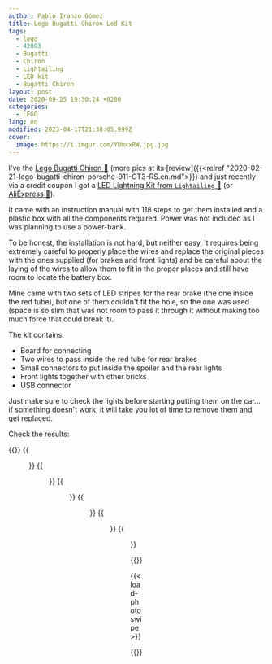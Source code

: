```yaml
---
author: Pablo Iranzo Gómez
title: Lego Bugatti Chiron Led Kit
tags:
  - lego
  - 42083
  - Bugatti
  - Chiron
  - Lightailing
  - LED kit
  - Bugatti Chiron
layout: post
date: 2020-09-25 19:30:24 +0200
categories:
  - LEGO
lang: en
modified: 2023-04-17T21:38:05.999Z
cover:
  image: https://i.imgur.com/YUmxxRW.jpg.jpg
---
```


I've the [Lego Bugatti Chiron 🛒](https://www.amazon.es/dp/B0792RB3B6?tag=redken-21) (more pics at its [review]({{<relref "2020-02-21-lego-bugatti-chiron-porsche-911-GT3-RS.en.md">}}) and just recently via a credit coupon I got a [LED Lightning Kit from `Lightailing` 🛒](https://www.amazon.es/dp/B07KG3LV8F?tag=redken-21) (or [AliExpress 🛒](https://s.click.aliexpress.com/e/_bWTEpe2)).

It came with an instruction manual with 118 steps to get them installed and a plastic box with all the components required. Power was not included as I was planning to use a power-bank.

To be honest, the installation is not hard, but neither easy, it requires being extremely careful to properly place the wires and replace the original pieces with the ones supplied (for brakes and front lights) and be careful about the laying of the wires to allow them to fit in the proper places and still have room to locate the battery box.

Mine came with two sets of LED stripes for the rear brake (the one inside the red tube), but one of them couldn't fit the hole, so the one was used (space is so slim that was not room to pass it through it without making too much force that could break it).

The kit contains:

- Board for connecting
- Two wires to pass inside the red tube for rear brakes
- Small connectors to put inside the spoiler and the rear lights
- Front lights together with other bricks
- USB connector

Just make sure to check the lights before starting putting them on the car... if something doesn't work, it will take you lot of time to remove them and get replaced.

Check the results:

{{<gallery>}}
{{<figure src="https://i.imgur.com/xhk7KvBt.jpg" link="https://i.imgur.com/xhk7KvB.mp4" alt="" >}}
{{<figure src="https://i.imgur.com/YUmxxRWt.jpg" link="https://i.imgur.com/YUmxxRW.jpg.jpg" alt="" >}}
{{<figure src="https://i.imgur.com/wXEVpcet.jpg" link="https://i.imgur.com/wXEVpce.jpg.jpg" alt="" >}}
{{<figure src="https://i.imgur.com/OzSO6Swt.jpg" link="https://i.imgur.com/OzSO6Sw.jpg.jpg" alt="" >}}
{{<figure src="https://i.imgur.com/TbVDmett.jpg" link="https://i.imgur.com/TbVDmet.jpg.jpg" alt="" >}}
{{<figure src="https://i.imgur.com/CZbo7h9t.jpg" link="https://i.imgur.com/CZbo7h9.jpg.jpg" alt="" >}}

{{</gallery>}}

{{< load-photoswipe >}}

{{<enjoy>}}
